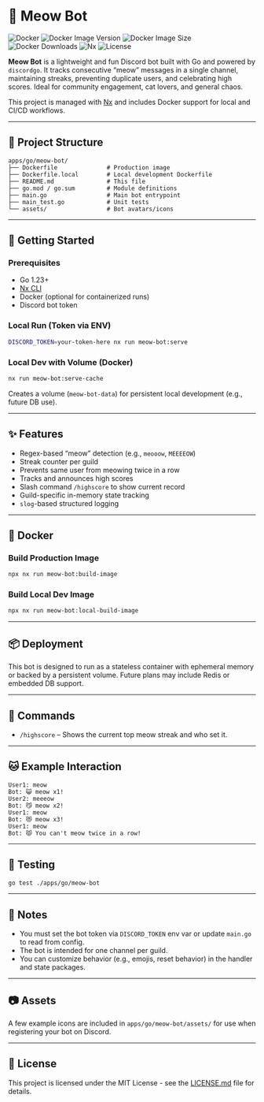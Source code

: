 # 🐾 Meow Bot

![Docker](https://img.shields.io/docker/pulls/jdwillmsen/meow-bot?label=downloads)
![Docker Image Version](https://img.shields.io/docker/v/jdwillmsen/jdw-servicediscovery)
![Docker Image Size](https://img.shields.io/docker/image-size/jdwillmsen/jdw-servicediscovery)
![Docker Downloads](https://img.shields.io/docker/pulls/jdwillmsen/jdw-servicediscovery?label=downloads)
![Nx](https://img.shields.io/badge/Nx-managed-blue)
![License](https://img.shields.io/github/license/jdwillmsen/jdw)

**Meow Bot** is a lightweight and fun Discord bot built with Go and powered by `discordgo`. It tracks consecutive “meow”
messages in a single channel, maintaining streaks, preventing duplicate users, and celebrating high scores. Ideal for
community engagement, cat lovers, and general chaos.

This project is managed with [Nx](https://nx.dev) and includes Docker support for local and CI/CD workflows.

---

## 📁 Project Structure

```
apps/go/meow-bot/
├── Dockerfile              # Production image
├── Dockerfile.local        # Local development Dockerfile
├── README.md               # This file
├── go.mod / go.sum         # Module definitions
├── main.go                 # Main bot entrypoint
├── main_test.go            # Unit tests
└── assets/                 # Bot avatars/icons
```

---

## 🚀 Getting Started

### Prerequisites

- Go 1.23+
- [Nx CLI](https://nx.dev)
- Docker (optional for containerized runs)
- Discord bot token

### Local Run (Token via ENV)

```bash
DISCORD_TOKEN=your-token-here nx run meow-bot:serve
```

### Local Dev with Volume (Docker)

```bash
nx run meow-bot:serve-cache
```

Creates a volume (`meow-bot-data`) for persistent local development (e.g., future DB use).

---

## ✨ Features

- Regex-based “meow” detection (e.g., `meooow`, `MEEEEOW`)
- Streak counter per guild
- Prevents same user from meowing twice in a row
- Tracks and announces high scores
- Slash command `/highscore` to show current record
- Guild-specific in-memory state tracking
- `slog`-based structured logging

---

## 🐳 Docker

### Build Production Image

```bash
npx nx run meow-bot:build-image
```

### Build Local Dev Image

```bash
npx nx run meow-bot:local-build-image
```

---

## 📦 Deployment

This bot is designed to run as a stateless container with ephemeral memory or backed by a persistent volume. Future
plans may include Redis or embedded DB support.

---

## 🔧 Commands

- `/highscore` – Shows the current top meow streak and who set it.

---

## 🐱 Example Interaction

```text
User1: meow
Bot: 😺 meow x1!
User2: meeeow
Bot: 😼 meow x2!
User1: meow
Bot: 😻 meow x3!
User1: meow
Bot: 😾 You can't meow twice in a row!
```

---

## 🧪 Testing

```bash
go test ./apps/go/meow-bot
```

---

## 📌 Notes

- You must set the bot token via `DISCORD_TOKEN` env var or update `main.go` to read from config.
- The bot is intended for one channel per guild.
- You can customize behavior (e.g., emojis, reset behavior) in the handler and state packages.

---

## 📷 Assets

A few example icons are included in `apps/go/meow-bot/assets/` for use when registering your bot on Discord.

---

## 📝 License

This project is licensed under the MIT License - see the [LICENSE.md](LICENSE.md) file for details.
